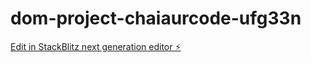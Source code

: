 # dom-project-chaiaurcode-ufg33n

[Edit in StackBlitz next generation editor ⚡️](https://stackblitz.com/~/github.com/UniverseVG/dom-project-chaiaurcode-ufg33n)